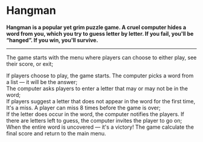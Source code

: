 # Hangman

**Hangman is a popular yet grim puzzle game. A cruel computer hides a word from you, which you try to guess letter by letter. If you fail, you'll be “hanged”. If you win, you'll survive.**

---

The game starts with the menu where players can choose to either play, see their score, or exit;

If players choose to play, the game starts. The computer picks a word from a list — it will be the answer;\
The computer asks players to enter a letter that may or may not be in the word;\
If players suggest a letter that does not appear in the word for the first time, It's a miss. A player can miss 8 times before the game is over;\
If the letter does occur in the word, the computer notifies the players. If there are letters left to guess, the computer invites the player to go on;\
When the entire word is uncovered — it's a victory! The game calculate the final score and return to the main menu.

